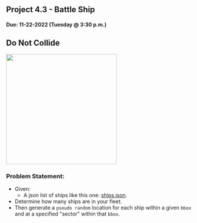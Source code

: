 ## Project 4.3 - Battle Ship
#### Due: 11-22-2022 (Tuesday @ 3:30 p.m.)

## Do Not Collide
<img src="./images/collision.png" width="300">


### Problem Statement:

- Given:
  - A json list of ships like this one: [ships.json](ships.json).
- Determine how many ships are in your fleet.
- Then generate a `pseudo random` location for each ship within a given `bbox` and at a specified "sector" within that `bbox`.
